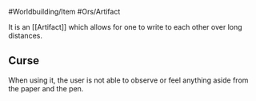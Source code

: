 #Worldbuilding/Item #Ors/Artifact  

It is an [[Artifact]] which allows for one to write to each other over long distances.

## Curse 

When using it, the user is not able to observe or feel anything aside from the paper and the pen. 
